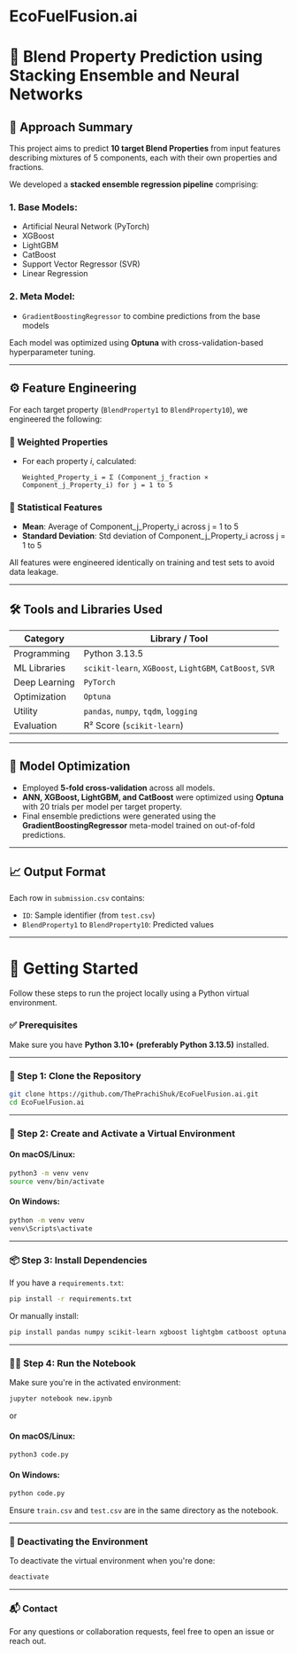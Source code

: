# EcoFuelFusion.ai
# 📌 Blend Property Prediction using Stacking Ensemble and Neural Networks

## 🧠 Approach Summary

This project aims to predict **10 target Blend Properties** from input features describing mixtures of 5 components, each with their own properties and fractions.

We developed a **stacked ensemble regression pipeline** comprising:

### 1. Base Models:
- Artificial Neural Network (PyTorch)
- XGBoost
- LightGBM
- CatBoost
- Support Vector Regressor (SVR)
- Linear Regression

### 2. Meta Model:
- `GradientBoostingRegressor` to combine predictions from the base models

Each model was optimized using **Optuna** with cross-validation-based hyperparameter tuning.

---

## ⚙️ Feature Engineering

For each target property (`BlendProperty1` to `BlendProperty10`), we engineered the following:

### 🔹 Weighted Properties
- For each property _i_, calculated:
  ```
  Weighted_Property_i = Σ (Component_j_fraction × Component_j_Property_i) for j = 1 to 5
  ```

### 🔹 Statistical Features
- **Mean**: Average of Component_j_Property_i across j = 1 to 5
- **Standard Deviation**: Std deviation of Component_j_Property_i across j = 1 to 5

All features were engineered identically on training and test sets to avoid data leakage.

---

## 🛠️ Tools and Libraries Used

| Category       | Library / Tool                                  |
|----------------|--------------------------------------------------|
| Programming    | Python 3.13.5                                    |
| ML Libraries   | `scikit-learn`, `XGBoost`, `LightGBM`, `CatBoost`, `SVR` |
| Deep Learning  | `PyTorch`                                        |
| Optimization   | `Optuna`                                         |
| Utility        | `pandas`, `numpy`, `tqdm`, `logging`             |
| Evaluation     | R² Score (`scikit-learn`)                        |

---

## 🧪 Model Optimization

- Employed **5-fold cross-validation** across all models.
- **ANN, XGBoost, LightGBM, and CatBoost** were optimized using **Optuna** with 20 trials per model per target property.
- Final ensemble predictions were generated using the **GradientBoostingRegressor** meta-model trained on out-of-fold predictions.

---

<!-- ## 📁 Files Included

| File Name      | Description                              |
|----------------|------------------------------------------|
| `new.ipynb`    | Complete training and modeling notebook  |
| `train.csv`    | Provided training dataset                |
| `test.csv`     | Test dataset with ID column              |
| `submission.csv` | Predicted values for the test set      |
| `README.txt`   | Original project documentation           |

--- -->

## 📈 Output Format

Each row in `submission.csv` contains:
- `ID`: Sample identifier (from `test.csv`)
- `BlendProperty1` to `BlendProperty10`: Predicted values

---

# 🚀 Getting Started

Follow these steps to run the project locally using a Python virtual environment.

### ✅ Prerequisites

Make sure you have **Python 3.10+ (preferably Python 3.13.5)** installed.

---

### 📁 Step 1: Clone the Repository

```bash
git clone https://github.com/ThePrachiShuk/EcoFuelFusion.ai.git
cd EcoFuelFusion.ai
```

---

### 🧪 Step 2: Create and Activate a Virtual Environment

#### On macOS/Linux:

```bash
python3 -m venv venv
source venv/bin/activate
```

#### On Windows:

```bash
python -m venv venv
venv\Scripts\activate
```

---

### 📦 Step 3: Install Dependencies

If you have a `requirements.txt`:

```bash
pip install -r requirements.txt
```

Or manually install:

```bash
pip install pandas numpy scikit-learn xgboost lightgbm catboost optuna tqdm torch
```

---

### 🏃‍♂️ Step 4: Run the Notebook

Make sure you're in the activated environment:

```bash
jupyter notebook new.ipynb
```

or <br>
#### On macOS/Linux:
```bash
python3 code.py
```

#### On Windows:
```bash
python code.py
```

Ensure `train.csv` and `test.csv` are in the same directory as the notebook.

---

### 🔁 Deactivating the Environment

To deactivate the virtual environment when you're done:

```bash
deactivate
```

---

### 📬 Contact

For any questions or collaboration requests, feel free to open an issue or reach out.

